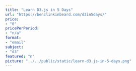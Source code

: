 ```yaml
---
title: "Learn D3.js in 5 Days"
url: "https://benclinkinbeard.com/d3in5days/"
price: 
- "0"
pricePerPeriod: 
- "n/a"
format: 
- "email"
subject: 
- "d3"
featured: "n"
picture: "../../public/static/learn-d3.js-in-5-days.png"
---
```

